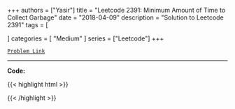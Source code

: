 
+++
authors = ["Yasir"]
title = "Leetcode 2391: Minimum Amount of Time to Collect Garbage"
date = "2018-04-09"
description = "Solution to Leetcode 2391"
tags = [
    
]
categories = [
    "Medium"
]
series = ["Leetcode"]
+++



[`Problem Link`](https://leetcode.com/problems/minimum-amount-of-time-to-collect-garbage/description/)

---

**Code:**

{{< highlight html >}}

{{< /highlight >}}

